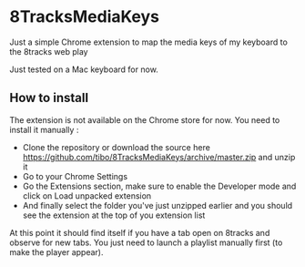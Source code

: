 8TracksMediaKeys
================

Just a simple Chrome extension to map the media keys of my keyboard to the 8tracks web play

Just tested on a Mac keyboard for now.

## How to install

The extension is not available on the Chrome store for now. You need to install it manually :

* Clone the repository or download the source here https://github.com/tibo/8TracksMediaKeys/archive/master.zip and unzip it
* Go to your Chrome Settings
* Go the Extensions section, make sure to enable the Developer mode and click on Load unpacked extension
* And finally select the folder you've just unzipped earlier and you should see the extension at the top of you extension list

At this point it should find itself if you have a tab open on 8tracks and observe for new tabs.
You just need to launch a playlist manually first (to make the player appear).